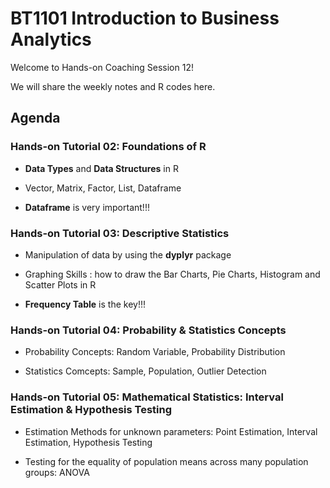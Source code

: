 # BT1101 Introduction to Business Analytics



Welcome to Hands-on Coaching Session 12!

We will share the weekly notes and R codes here.



## Agenda

### Hands-on Tutorial 02: Foundations of R

- **Data Types** and **Data Structures** in R

- Vector, Matrix, Factor, List, Dataframe

- **Dataframe** is very important!!!



### Hands-on Tutorial 03: Descriptive Statistics

- Manipulation of data by using the **dyplyr** package

- Graphing Skills : how to draw the Bar Charts, Pie Charts, Histogram and Scatter Plots in R

- **Frequency Table** is the key!!!



### Hands-on Tutorial 04: Probability & Statistics Concepts

- Probability Concepts: Random Variable, Probability Distribution

- Statistics Comcepts: Sample, Population, Outlier Detection 



### Hands-on Tutorial 05: Mathematical Statistics: Interval Estimation & Hypothesis Testing

- Estimation Methods for unknown parameters: Point Estimation, Interval Estimation, Hypothesis Testing

- Testing for the equality of population means across many population groups: ANOVA


